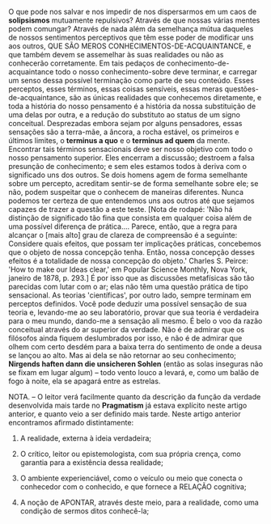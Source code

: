 O que pode nos salvar e nos impedir de nos dispersarmos em um caos de **solipsismos** mutuamente repulsivos? Através de que nossas várias mentes podem comungar? Através de nada além da semelhança mútua daqueles de nossos sentimentos perceptivos que têm esse poder de modificar uns aos outros, QUE SÃO MEROS CONHECIMENTOS-DE-ACQUAINTANCE, e que também devem se assemelhar às suas realidades ou não as conhecerão corretamente. Em tais pedaços de conhecimento-de-acquaintance todo o nosso conhecimento-sobre deve terminar, e carregar um senso dessa possível terminação como parte de seu conteúdo. Esses perceptos, esses términos, essas coisas sensíveis, essas meras questões-de-acquaintance, são as únicas realidades que conhecemos diretamente, e toda a história do nosso pensamento é a história da nossa substituição de uma delas por outra, e a redução do substituto ao status de um signo conceitual. Desprezadas embora sejam por alguns pensadores, essas sensações são a terra-mãe, a âncora, a rocha estável, os primeiros e últimos limites, o **terminus a quo** e o **terminus ad quem** da mente. Encontrar tais términos sensacionais deve ser nosso objetivo com todo o nosso pensamento superior. Eles encerram a discussão; destroem a falsa presunção de conhecimento; e sem eles estamos todos à deriva com o significado uns dos outros. Se dois homens agem de forma semelhante sobre um percepto, acreditam sentir-se de forma semelhante sobre ele; se não, podem suspeitar que o conhecem de maneiras diferentes. Nunca podemos ter certeza de que entendemos uns aos outros até que sejamos capazes de trazer a questão a este teste. [Nota de rodapé: 'Não há distinção de significado tão fina que consista em qualquer coisa além de uma possível diferença de prática.... Parece, então, que a regra para alcançar o [mais alto] grau de clareza de compreensão é a seguinte: Considere quais efeitos, que possam ter implicações práticas, concebemos que o objeto de nossa concepção tenha. Então, nossa concepção desses efeitos é a totalidade de nossa concepção do objeto.' Charles S. Peirce: 'How to make our Ideas clear,' em Popular Science Monthly, Nova York, janeiro de 1878, p. 293.] É por isso que as discussões metafísicas são tão parecidas com lutar com o ar; elas não têm uma questão prática de tipo sensacional. As teorias 'científicas', por outro lado, sempre terminam em perceptos definidos. Você pode deduzir uma possível sensação de sua teoria e, levando-me ao seu laboratório, provar que sua teoria é verdadeira para o meu mundo, dando-me a sensação ali mesmo. É belo o voo da razão conceitual através do ar superior da verdade. Não é de admirar que os filósofos ainda fiquem deslumbrados por isso, e não é de admirar que olhem com certo desdém para a baixa terra do sentimento de onde a deusa se lançou ao alto. Mas ai dela se não retornar ao seu conhecimento; **Nirgends haften dann die unsicheren Sohlen** (então as solas inseguras não se fixam em lugar algum) – todo vento louco a levará, e, como um balão de fogo à noite, ela se apagará entre as estrelas.

NOTA. – O leitor verá facilmente quanto da descrição da função da verdade desenvolvida mais tarde no **Pragmatism** já estava explícito neste artigo anterior, e quanto veio a ser definido mais tarde. Neste artigo anterior encontramos afirmado distintamente:

1. A realidade, externa à ideia verdadeira;

2. O crítico, leitor ou epistemologista, com sua própria crença, como garantia para a existência dessa realidade;

3. O ambiente experienciável, como o veículo ou meio que conecta o conhecedor com o conhecido, e que fornece a RELAÇÃO cognitiva;

4. A noção de APONTAR, através deste meio, para a realidade, como uma condição de sermos ditos conhecê-la;